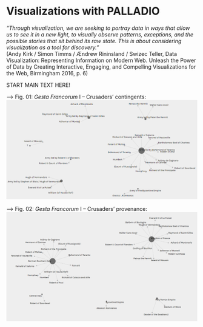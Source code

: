 # Visualizations with PALLADIO  
  
  
*“Through visualization, we are seeking to portray data in ways that allow us to see it in a new light, to visually observe patterns, exceptions, and the possible stories that sit behind its raw state. This is about considering visualization as a tool for discovery.”*  
(Andy Kirk / Simon Timms / Ændrew Rininsland / Swizec Teller, Data Visualization: Representing Information on Modern Web. Unleash the Power of Data by Creating Interactive, Engaging, and Compelling Visualizations for the Web, Birmingham 2016, p. 6)
  
  
START MAIN TEXT HERE!
  
--> Fig. 01: *Gesta Francorum* I – Crusaders’ contingents:  
![Crusaders contingents](https://github.com/W-Seiffert/gesta-francorum/blob/master/Crusaders_contingents.PNG?raw=true)  
  
--> Fig. 02: *Gesta Francorum* I – Crusaders’ provenance:  
![Crusaders provenance](https://github.com/W-Seiffert/gesta-francorum/blob/master/Crusaders_provenance.PNG?raw=true)  
